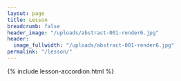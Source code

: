 ```yaml
---
layout: page
title: Lesson
breadcrumb: false
header_image: "/uploads/abstract-001-render6.jpg"
header:
  image_fullwidth: "/uploads/abstract-001-render6.jpg"
permalink: "/lesson/"
---
```


{% include lesson-accordion.html %}
